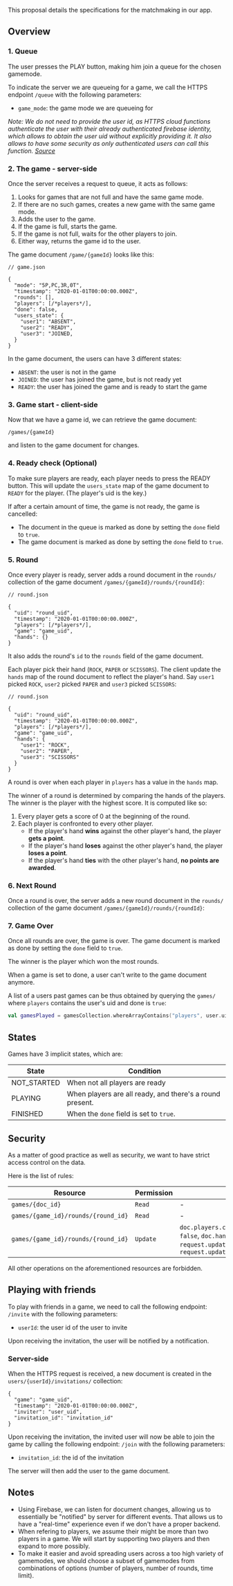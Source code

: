 This proposal details the specifications for the matchmaking in our app.
## Overview
### 1. Queue

The user presses the PLAY button, making him join a queue for the chosen gamemode.

To indicate the server we are queueing for a game, we call the HTTPS endpoint `/queue` with the following parameters:

* `game_mode`: the game mode we are queueing for

*Note: We do not need to provide the user id, as HTTPS cloud functions authenticate the user with their already authenticated firebase identity, which allows to obtain the user uid without explicitly providing it. It also allows to have some security as only authenticated users can call this function. [Source](https://firebase.google.com/docs/functions/callable)*
### 2. The game - server-side

Once the server receives a request to queue, it acts as follows:

1. Looks for games that are not full and have the same game mode.
2. If there are no such games, creates a new game with the same game mode.
3. Adds the user to the game.
4. If the game is full, starts the game.
5. If the game is not full, waits for the other players to join.
6. Either way, returns the game id to the user.

The game document `/game/{gameId}` looks like this:
```jsonc
// game.json

{
  "mode": "5P,PC,3R,0T",
  "timestamp": "2020-01-01T00:00:00.000Z",
  "rounds": [],
  "players": [/*players*/],
  "done": false,
  "users_state": {
    "user1": "ABSENT",
    "user2": "READY",
    "user3": "JOINED,
  }
}
```

In the game document, the users can have 3 different states:
* `ABSENT`: the user is not in the game
* `JOINED`: the user has joined the game, but is not ready yet
* `READY`: the user has joined the game and is ready to start the game

### 3. Game start - client-side

Now that we have a game id, we can retrieve the game document:
```
/games/{gameId}
```
and listen to the game document for changes.
### 4. Ready check (Optional)
To make sure players are ready, each player needs to press the READY button.
This will update the `users_state` map of the game document to `READY` for the player. (The player's uid is the key.)

If after a certain amount of time, the game is not ready, the game is cancelled:
- The document in the queue is marked as done by setting the `done` field to `true`.
- The game document is marked as done by setting the `done` field to `true`.

### 5. Round
Once every player is ready, server adds a round document in the `rounds/` collection of the game document `/games/{gameId}/rounds/{roundId}`:
```jsonc
// round.json

{
  "uid": "round_uid",
  "timestamp": "2020-01-01T00:00:00.000Z",
  "players": [/*players*/],
  "game": "game_uid",
  "hands": {}
}
```
It also adds the round's `id` to the `rounds` field of the game document.

Each player pick their hand (`ROCK`, `PAPER` or `SCISSORS`). The client update the `hands` map of the round document to reflect the player's hand. Say `user1` picked `ROCK`, `user2` picked `PAPER` and `user3` picked `SCISSORS`:

```jsonc
// round.json

{
  "uid": "round_uid",
  "timestamp": "2020-01-01T00:00:00.000Z",
  "players": [/*players*/],
  "game": "game_uid",
  "hands": {
    "user1": "ROCK",
    "user2": "PAPER",
    "user3": "SCISSORS"
  }
}
```

A round is over when each player in `players` has a value in the `hands` map.

The winner of a round is determined by comparing the hands of the players. The winner is the player with the highest score. It is computed like so:

1. Every player gets a score of 0 at the beginning of the round.
2. Each player is confronted to every other player.
    - If the player's hand **wins** against the other player's hand, the player **gets a point**.
    - If the player's hand **loses** against the other player's hand, the player **loses a point**.
    - If the player's hand **ties** with the other player's hand, **no points are awarded**.


### 6. Next Round
Once a round is over, the server adds a new round document in the `rounds/` collection of the game document `/games/{gameId}/rounds/{roundId}`:

### 7. Game Over
Once all rounds are over, the game is over.
The game document is marked as done by setting the `done` field to `true`.

The winner is the player which won the most rounds.

When a game is set to done, a user can't write to the game document anymore.

A list of a users past games can be thus obtained by querying the `games/` where `players` contains the user's uid and done is `true`:
```kotlin
val gamesPlayed = gamesCollection.whereArrayContains("players", user.uid).whereEqualTo("done", true).get()
```
## States

Games have 3 implicit states, which are:

State       | Condition
------------|---------------------------------------------------------
NOT_STARTED | When not all players are ready
PLAYING     | When players are all ready, and there's a round present.
FINISHED    | When the `done` field is set to `true`.
## Security

As a matter of good practice as well as security, we want to have strict access control on the data.

Here is the list of rules:

Resource                            | Permission | Condition
------------------------------------|------------|----------------------------------------------------------------------------------------------------------------------------------------------------------------------------------------------
`games/{doc_id}`                    | `Read`     | -
`games/{game_id}/rounds/{round_id}` | `Read`     | -
`games/{game_id}/rounds/{round_id}` | `Update`   | `doc.players.contains(user.uid)`, `doc.done == false`, `doc.hands.containsKey(user.uid) == false`, `request.update.data.hands.length == 1`, `request.update.data.hands.containsKey(user.uid)`

All other operations on the aforementioned resources are forbidden.

## Playing with friends

To play with friends in a game, we need to call the following endpoint: `/invite` with the following parameters:
* `userId`: the user id of the user to invite

Upon receiving the invitation, the user will be notified by a notification.

### Server-side

When the HTTPS request is received, a new document is created in the `users/{userId}/invitations/` collection:

```jsonc
{
  "game": "game_uid",
  "timestamp": "2020-01-01T00:00:00.000Z",
  "inviter": "user_uid",
  "invitation_id": "invitation_id"
}
```

Upon receiving the invitation, the invited user will now be able to join the game by calling the following endpoint: `/join` with the following parameters:
* `invitation_id`: the id of the invitation

The server will then add the user to the game document.

## Notes
- Using Firebase, we can listen for document changes, allowing us to essentially be "notified" by server for different events. That allows us to have a "real-time" experience even if we don't have a proper backend.
- When refering to players, we assume their might be more than two players in a game. We will start by supporting two players and then expand to more possibly.
- To make it easier and avoid spreading users across a too high variety of gamemodes, we should choose a subset of gamemodes from combinations of options (number of players, number of rounds, time limit).